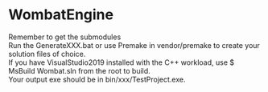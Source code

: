 # WombatEngine  
Remember to get the submodules  
Run the GenerateXXX.bat or use Premake in vendor/premake to create your solution files of choice.  
If you have VisualStudio2019 installed with the C++ workload, use $ MsBuild Wombat.sln from the root to build.  
Your output exe should be in bin/xxx/TestProject.exe.  
